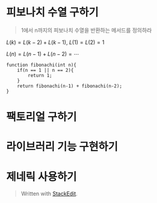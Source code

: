 # 피보나치 수열 구하기
> 1에서 n까지의 피보나치 수열을 반환하는 메서드를 정의하라

$L(k) = L(k-2) + L(k-1)$, $L(1) = L(2) = 1$


$L(n) = L(n-1)+ L(n-2) = \cdots$

```
function fibonachi(int n){
	if(n == 1 || n == 2){
		return 1;
	}
	return fibonachi(n-1) + fibonachi(n-2);
}
```

# 팩토리얼 구하기

# 라이브러리 기능 구현하기

# 제네릭 사용하기




> Written with [StackEdit](https://stackedit.io/).
<!--stackedit_data:
eyJoaXN0b3J5IjpbLTE3MzAzNzQwNzAsMTc1OTE4NzE3Ml19
-->